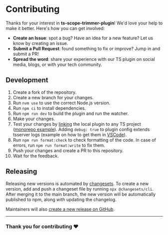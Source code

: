 # Contributing

Thanks for your interest in **ts-scope-trimmer-plugin**! We'd love your help to make it better. Here's how you can get involved:

- **Create an Issue**: spot a bug? Have an idea for a new feature? Let us know by creating an issue.
- **Submit a Pull Request**: found something to fix or improve? Jump in and submit a PR!
- **Spread the word**: share your experience with our TS plugin on social media, blogs, or with your tech community.

## Development

1. Create a fork of the repository.
2. Create a new branch for your changes.
3. Run `nvm use` to use the correct Node.js version.
4. Run `npm ci` to install dependencies.
5. Run `npm run dev` to build the plugin and run the watcher.
6. Make your changes.
7. Test your changes by [linking](https://docs.npmjs.com/cli/v11/commands/npm-link) the local plugin to any TS project ([monorepo example](https://github.com/voronin-ivan/large-monorepo)). Adding `debug: true` to plugin config extends tsserver logs (example on how to get them in [VSCode](https://github.com/microsoft/TypeScript/wiki/Getting-logs-from-TS-Server-in-VS-Code)).
8. Run `npm run format:check` to check formatting of the code. In case of errors, run `npm run format:write` to fix them.
9. Push your changes and create a PR to this repository.
10. Wait for the feedback.

## Releasing

Releasing new versions is automated by [changesets](https://github.com/changesets/changesets). To create a new version, add and push a changeset file by running `npx @changesets/cli`. After merging it to the main branch, the new version will be automatically published to npm, along with updating the changelog.

Maintainers will also [create a new release on GitHub](https://docs.github.com/en/repositories/releasing-projects-on-github/managing-releases-in-a-repository#creating-a-release).

---

### Thank you for contributing ❤️
